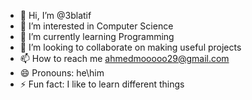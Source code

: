 - 👋 Hi, I’m @3blatif
- 👀 I’m interested in Computer Science
- 🌱 I’m currently learning Programming
- 💞️ I’m looking to collaborate on making useful projects
- 📫 How to reach me ahmedmooooo29@gmail.com
- 😄 Pronouns: he\him
- ⚡ Fun fact: I like to learn different things

<!---
3blatif/3blatif is a ✨ special ✨ repository because its `README.md` (this file) appears on your GitHub profile.
You can click the Preview link to take a look at your changes.
--->

